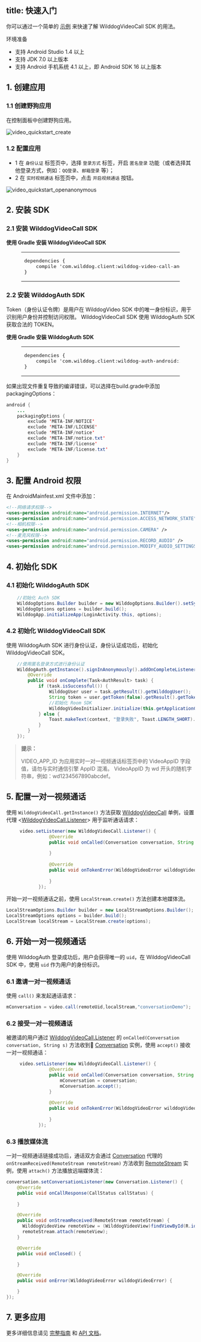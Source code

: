 title: 快速入门
---

你可以通过一个简单的 [示例](https://github.com/WildDogTeam/video-demo-android-conversation) 来快速了解 WilddogVideoCall SDK 的用法。


<div class="env">
    <p class="env-title">环境准备</p>
    <ul>
        <li>支持 Android Studio 1.4 以上</li>
        <li>支持 JDK 7.0 以上版本</li>
        <li>支持 Android 手机系统 4.1 以上，即 Android SDK 16 以上版本</li>
    </ul>
</div>

## 1. 创建应用

### 1.1 创建野狗应用
在控制面板中创建野狗应用。

<img src='/images/video_quickstart_create.png' alt="video_quickstart_create">

### 1.2 配置应用

- 1 在 `身份认证` 标签页中，选择 `登录方式` 标签，开启 `匿名登录` 功能（或者选择其他登录方式，例如：`QQ登录`、`邮箱登录` 等）；
- 2 在 `实时视频通话` 标签页中，点击 `开启视频通话` 按钮。

<img src='/images/openanonymous.png' alt="video_quickstart_openanonymous">

## 2. 安装 SDK

### 2.1 安装 WilddogVideoCall SDK

**使用 Gradle 安装 WilddogVideoCall SDK**
<figure class="highlight java"><table><tbody><tr><td class="code"><pre><div class="line">dependencies {</div><div class="line">    compile <span class="string">&apos;com.wilddog.client:wilddog-video-call-android:<span class="media_android_v">2.0.0-beta</span>&apos;</span></div><div class="line">}</div></pre></td></tr></tbody></table></figure>

### 2.2 安装 WilddogAuth SDK

Token（身份认证令牌）是用户在 WilddogVideo SDK 中的唯一身份标识，用于识别用户身份并控制访问权限。
WilddogVideoCall SDK 使用 WilddogAuth SDK 获取合法的 TOKEN。

**使用 Gradle 安装 WilddogAuth SDK**
<figure class="highlight java"><table><tbody><tr><td class="code"><pre><div class="line">dependencies {</div><div class="line">    compile <span class="string">&apos;com.wilddog.client:wilddog-auth-android:<span class="auth_android_v">2.0.6</span>&apos;</span></div><div class="line">}</div></pre></td></tr></tbody></table></figure>

如果出现文件重复导致的编译错误，可以选择在build.grade中添加packagingOptions：

```java
android {
    ...
    packagingOptions {
        exclude 'META-INF/NOTICE'
        exclude 'META-INF/LICENSE'
        exclude 'META-INF/notice'
        exclude 'META-INF/notice.txt'
        exclude 'META-INF/license'
        exclude 'META-INF/license.txt'
    }
}
```


## 3. 配置 Android 权限

在 AndroidMainfest.xml 文件中添加：

```xml
<!--网络请求权限-->
<uses-permission android:name="android.permission.INTERNET"/>
<uses-permission android:name="android.permission.ACCESS_NETWORK_STATE"/>
<!--相机权限-->
<uses-permission android:name="android.permission.CAMERA" />
<!--麦克风权限-->
<uses-permission android:name="android.permission.RECORD_AUDIO" />
<uses-permission android:name="android.permission.MODIFY_AUDIO_SETTINGS" />

```


## 4. 初始化 SDK

### 4.1 初始化 WilddogAuth SDK

```java
    //初始化 Auth SDK
    WilddogOptions.Builder builder = new WilddogOptions.Builder().setSyncUrl("http://" + APP_ID + ".wilddogio.com");
    WilddogOptions options = builder.build();
    WilddogApp.initializeApp(LoginActivity.this, options);
```
### 4.2 初始化 WilddogVideoCall SDK
使用 WilddogAuth SDK 进行身份认证，身份认证成功后，初始化 WilddogVideoCall SDK。

```java
    //使用匿名登录方式进行身份认证
    WilddogAuth.getInstance().signInAnonymously().addOnCompleteListener(new OnCompleteListener<AuthResult>() {
        @Override
        public void onComplete(Task<AuthResult> task) {
            if (task.isSuccessful()) {
                WilddogUser user = task.getResult().getWilddogUser();
                String token = user.getToken(false).getResult().getToken();
                //初始化 Room SDK
                WilddogVideoInitializer.initialize(this.getApplicationContext(),VIDEO_APP_ID,token);
            } else {
                Toast.makeText(context, "登录失败", Toast.LENGTH_SHORT).show();
            }
        }
    });
```

<blockquote class="notice">
  <p><strong>提示：</strong></p>
 VIDEO_APP_ID 为应用实时一对一视频通话标签页中的 VideoAppID 字段值，请勿与实时通信引擎 AppID 混淆。
 VideoAppID 为 wd 开头的随机字符串，例如：wd1234567890abcdef。

</blockquote>

## 5. 配置一对一视频通话

使用 `WilddogVideoCall.getInstance()` 方法获取 [WilddogVideoCall](/conversation/Android/api/wilddog-video-call.html) 单例，设置代理 <[WilddogVideoCall.Listener](/conversation/Android/api/wilddog-video-call-listener.html)> 用于监听通话请求：

```java
     video.setListener(new WilddogVideoCall.Listener() {
                @Override
                public void onCalled(Conversation conversation, String s) {
                    
                }
    
                @Override
                public void onTokenError(WilddogVideoError wilddogVideoError) {
    
                }
            });
```

开始一对一视频通话之前，使用 `LocalStream.create()` 方法创建本地媒体流。

```java
LocalStreamOptions.Builder builder = new LocalStreamOptions.Builder();
LocalStreamOptions options = builder.build();
LocalStream localStream = LocalStream.create(options);
```

## 6. 开始一对一视频通话

使用 WilddogAuth 登录成功后，用户会获得唯一的 `uid`，在 WilddogVideoCall SDK 中，使用 `uid` 作为用户的身份标识。

### 6.1 邀请一对一视频通话

使用 `call()` 来发起通话请求：

```java
mConversation = video.call(remoteUid,localStream,"conversationDemo");
```

### 6.2 接受一对一视频通话

被邀请的用户通过 [WilddogVideoCall.Listener](/conversation/Android/api/wilddog-video-call-listener.html) 的 `onCalled(Conversation conversation, String s)` 方法收到 [Conversation](/conversation/Android/api/conversation.html) 实例，使用 `accept()` 接收一对一视频通话：

```java
     video.setListener(new WilddogVideoCall.Listener() {
                @Override
                public void onCalled(Conversation conversation, String s) {
                    mConversation = conversation;
                    mConversation.accept();
                }
    
                @Override
                public void onTokenError(WilddogVideoError wilddogVideoError) {
    
                }
            });
```

### 6.3 播放媒体流

一对一视频通话链接成功后，通话双方会通过 [Conversation](/conversation/Android/api/conversation.html) 代理的 `onStreamReceived(RemoteStream remoteStream)` 方法收到 [RemoteStream](/conversation/Android/api/remote-stream.html) 实例，使用 `attach()` 方法播放远端媒体流：

```java
conversation.setConversationListener(new Conversation.Listener() {
    @Override
    public void onCallResponse(CallStatus callStatus) {
                       
    }

    @Override
    public void onStreamReceived(RemoteStream remoteStream) {
      WilddogVideoView remoteView = (WilddogVideoView)findViewById(R.id.wvv_remote);
      remoteStream.attach(remoteView);
    }

    @Override
    public void onClosed() {

    }

    @Override
    public void onError(WilddogVideoError wilddogVideoError) {

    }
});
```

## 7. 更多应用

更多详细信息请见 [完整指南](/conversation/Android/guide/0-concepts.html) 和  [API 文档](/conversation/Android/api/wilddog-video.html)。

